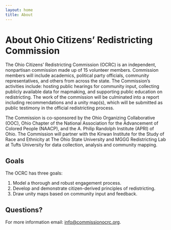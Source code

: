 ```yaml
---
layout: home
title: About
---
```

# About Ohio Citizens’ Redistricting Commission 
The Ohio Citizens’ Redistricting Commission (OCRC) is an independent, nonpartisan commission made up of 15 volunteer members. Commission members will include academics, political party officials, community representatives, and others from across the state. The Commission’s activities include: hosting public hearings for community input, collecting publicly available data for mapmaking, and supporting public education on redistricting. The work of the commission will be culminated into a report including recommendations and a unity map(s), which will be submitted as public testimony in the official redistricting process. 

The Commission is co-sponsored by the Ohio Organizing Collaborative (OOC), Ohio Chapter of the National Association for the Advancement of Colored People (NAACP), and the A. Philip Randolph Institute (APRI) of Ohio. The Commission will partner with the Kirwan Institute for the Study of Race and Ethnicity at The Ohio State University and MGGG Redistricting Lab at Tufts University for data collection, analysis and community mapping. 

## Goals 
The OCRC has three goals: 
1. Model a thorough and robust engagement process.
2. Develop and demonstrate citizen-derived principles of redistricting.
3. Draw unity maps based on community input and feedback.

## Questions?
For more information email: [info@commissionocrc.org](mailto:info@commissionocrc.org).
